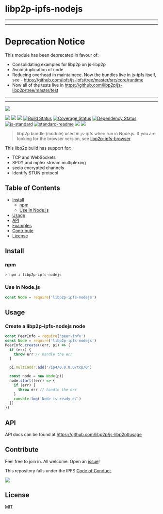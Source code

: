 libp2p-ipfs-nodejs
==================

--------------------------------------------------------------------------------------------------------------------------
--------------------------------------------------------------------------------------------------------------------------

# Deprecation Notice

This module has been deprecated in favour of:

- Consolidating examples for libp2p on js-libp2p
- Avoid duplication of code
- Reducing overhead in maintainece. Now the bundles live in js-ipfs itself, see - https://github.com/ipfs/js-ipfs/tree/master/src/core/runtime
- Now all of the tests live in https://github.com/libp2p/js-libp2p/tree/master/test

--------------------------------------------------------------------------------------------------------------------------
--------------------------------------------------------------------------------------------------------------------------



![](https://github.com/libp2p/js-libp2p/raw/1e3e9db84d1e5fdd5682cc5e0fdaabfcd07ad55a/img/js-libp2p-ipfs.png?raw=true)

[![](https://img.shields.io/badge/made%20by-Protocol%20Labs-blue.svg?style=flat-square)](http://ipn.io)
[![](https://img.shields.io/badge/project-IPFS-blue.svg?style=flat-square)](http://ipfs.io/)
[![](https://img.shields.io/badge/freenode-%23ipfs-blue.svg?style=flat-square)](http://webchat.freenode.net/?channels=%23ipfs)
[![Build Status](https://travis-ci.org/ipfs/js-libp2p-ipfs-nodejs.svg?style=flat-square)](https://travis-ci.org/ipfs/js-libp2p-ipfs-nodejs)
[![Coverage Status](https://coveralls.io/repos/github/ipfs/js-libp2p-ipfs-nodejs/badge.svg?branch=master)](https://coveralls.io/github/ipfs/js-libp2p-ipfs-nodejs?branch=master)
[![Dependency Status](https://david-dm.org/ipfs/js-libp2p-ipfs-nodejs.svg?style=flat-square)](https://david-dm.org/ipfs/js-libp2p-ipfs-nodejs)
[![js-standard](https://img.shields.io/badge/code%20style-standard-brightgreen.svg?style=flat-square)](https://github.com/feross/standard)
[![standard-readme](https://img.shields.io/badge/standard--readme-OK-green.svg?style=flat-square)](https://github.com/RichardLitt/standard-readme)
![](https://img.shields.io/badge/npm-%3E%3D3.0.0-orange.svg?style=flat-square)
![](https://img.shields.io/badge/Node.js-%3E%3D4.0.0-orange.svg?style=flat-square)

> libp2p bundle (module) used in js-ipfs when run in Node.js. If you are looking for the browser version, see [libp2p-ipfs-browser](https://github.com/ipfs/js-libp2p-ipfs-browser)

This libp2p build has support for:

- TCP and WebSockets
- SPDY and mplex stream multiplexing
- secio encrypted channels
- Identify STUN protocol

## Table of Contents

- [Install](#install)
  - [npm](#npm)
  - [Use in Node.js](#use-in-nodejs)
- [Usage](#usage)
- [API](#api)
- [Examples](#examples)
- [Contribute](#contribute)
- [License](#license)

## Install

### npm

```sh
> npm i libp2p-ipfs-nodejs
```

### Use in Node.js

```js
const Node = require('libp2p-ipfs-nodejs')
```

## Usage

### Create a libp2p-ipfs-nodejs node

```js
const PeerInfo = require('peer-info')
const Node = require('libp2p-ipfs-nodejs')
PeerInfo.create((err, pi) => {
  if (err) {
    throw err // handle the err
  }

  pi.multiaddr.add('/ip4/0.0.0.0/tcp/0')

  const node = new Node(pi)
  node.start((err) => {
    if (err) {
      throw err // handle the err
    }
    console.log('Node is ready o/')
  })
})
```

## API

API docs can be found at https://github.com/libp2p/js-libp2p#usage

## Contribute

Feel free to join in. All welcome. Open an [issue](https://github.com/ipfs/js-libp2p-ipfs/issues)!

This repository falls under the IPFS [Code of Conduct](https://github.com/ipfs/community/blob/master/code-of-conduct.md).

[![](https://cdn.rawgit.com/jbenet/contribute-ipfs-gif/master/img/contribute.gif)](https://github.com/ipfs/community/blob/master/contributing.md)

## License

[MIT](LICENSE)
